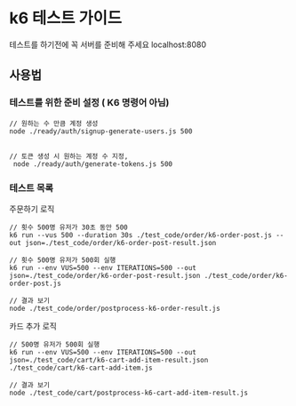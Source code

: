 # k6 테스트 가이드

테스트를 하기전에 꼭 서버를 준비해 주세요 localhost:8080

## 사용법

### 테스트를 위한 준비 설정 ( K6 명령어 아님)

```base
// 원하는 수 만큼 계정 생성
node ./ready/auth/signup-generate-users.js 500


// 토큰 생성 시 원하는 계정 수 지정,
 node ./ready/auth/generate-tokens.js 500
```

### 테스트 목록

주문하기 로직

```base
// 횟수 500명 유저가 30초 동안 500
k6 run --vus 500 --duration 30s ./test_code/order/k6-order-post.js --out json=./test_code/order/k6-order-post-result.json

// 횟수 500명 유저가 500회 실행
k6 run --env VUS=500 --env ITERATIONS=500 --out json=./test_code/order/k6-order-post-result.json ./test_code/order/k6-order-post.js

// 결과 보기
node ./test_code/order/postprocess-k6-order-result.js

```

카드 추가 로직

```
// 500명 유저가 500회 실행
k6 run --env VUS=500 --env ITERATIONS=500 --out json=./test_code/cart/k6-cart-add-item-result.json ./test_code/cart/k6-cart-add-item.js

// 결과 보기
node ./test_code/cart/postprocess-k6-cart-add-item-result.js
```
